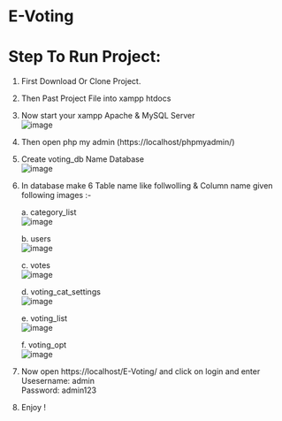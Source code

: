 # E-Voting

# Step To Run Project: 

1. First Download Or Clone Project.
2. Then Past Project File into xampp htdocs
3. Now start your xampp Apache & MySQL Server</br> ![image](https://user-images.githubusercontent.com/88943865/169752623-b982a4b3-f813-41b5-a99a-d9d0ae3e2aa6.png)
4. Then open php my admin (https://localhost/phpmyadmin/)
5. Create voting_db Name Database </br>
 ![image](https://user-images.githubusercontent.com/88943865/169751794-685450aa-f153-4d99-ba1f-0ab3fe78723a.png)</br>
4. In database make 6 Table name like follwolling & Column name given following images :- </br>

    a. category_list</br>
    ![image](https://user-images.githubusercontent.com/88943865/169753097-d3b55bbc-052f-40b0-a512-cdec2014a070.png)</br>
    
    b. users</br> 
   ![image](https://user-images.githubusercontent.com/88943865/169754037-53e47ed6-6ab9-44a8-8a72-eee9aa9b803f.png)</br>
    
    c. votes</br>
    ![image](https://user-images.githubusercontent.com/88943865/169753497-17cc169f-8b2b-4fd5-92e4-fdf4940845df.png)</br>

    d. voting_cat_settings</br>
    ![image](https://user-images.githubusercontent.com/88943865/169753630-201acee5-e9e9-4d05-b2b4-732653395ae8.png)</br>

    e. voting_list</br>
    ![image](https://user-images.githubusercontent.com/88943865/169753823-2111ada5-7f49-47c7-808e-cd9c1dc0aadf.png)</br>

    f. voting_opt</br>
    ![image](https://user-images.githubusercontent.com/88943865/169753882-b264df5f-e3d5-495e-8bf5-a39335c93358.png)</br>

5. Now open https://localhost/E-Voting/ and click on login and enter <br/>Usesername: admin </br> Password: admin123
6. Enjoy !

